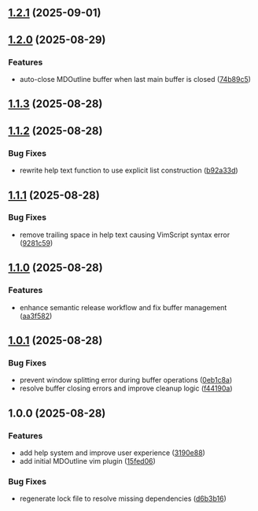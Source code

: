 ## [1.2.1](https://github.com/cegme/mdoutline/compare/v1.2.0...v1.2.1) (2025-09-01)

## [1.2.0](https://github.com/cegme/mdoutline/compare/v1.1.3...v1.2.0) (2025-08-29)


### Features

* auto-close MDOutline buffer when last main buffer is closed ([74b89c5](https://github.com/cegme/mdoutline/commit/74b89c5b32eb798b8b2966fe8d0fb25cba8c5f83))

## [1.1.3](https://github.com/cegme/mdoutline/compare/v1.1.2...v1.1.3) (2025-08-28)

## [1.1.2](https://github.com/cegme/mdoutline/compare/v1.1.1...v1.1.2) (2025-08-28)


### Bug Fixes

* rewrite help text function to use explicit list construction ([b92a33d](https://github.com/cegme/mdoutline/commit/b92a33d5d3b4ca031820c6f55991ea1bb0d71e7e))

## [1.1.1](https://github.com/cegme/mdoutline/compare/v1.1.0...v1.1.1) (2025-08-28)


### Bug Fixes

* remove trailing space in help text causing VimScript syntax error ([9281c59](https://github.com/cegme/mdoutline/commit/9281c59aa7d6506b4438c9d8f6a822afd24b3276))

## [1.1.0](https://github.com/cegme/mdoutline/compare/v1.0.1...v1.1.0) (2025-08-28)


### Features

* enhance semantic release workflow and fix buffer management ([aa3f582](https://github.com/cegme/mdoutline/commit/aa3f5828c0725fe85fb2dc1051ae5db8df52edb4))

## [1.0.1](https://github.com/cegme/mdoutline/compare/v1.0.0...v1.0.1) (2025-08-28)


### Bug Fixes

* prevent window splitting error during buffer operations ([0eb1c8a](https://github.com/cegme/mdoutline/commit/0eb1c8a30c713ce0cfc465b33cef30022d4cf82d))
* resolve buffer closing errors and improve cleanup logic ([f44190a](https://github.com/cegme/mdoutline/commit/f44190ab9ae69567cc605b5081cdc2a5437b21be))

## 1.0.0 (2025-08-28)


### Features

* add help system and improve user experience ([3190e88](https://github.com/cegme/mdoutline/commit/3190e88e873cbd679864914d4feafec10a590d6f))
* add initial MDOutline vim plugin ([15fed06](https://github.com/cegme/mdoutline/commit/15fed06ecdf3ddc7b771de74e04a19c08d0d7778))


### Bug Fixes

* regenerate lock file to resolve missing dependencies ([d6b3b16](https://github.com/cegme/mdoutline/commit/d6b3b16d64364897b659525a0aa7c6dc7b62311f))
